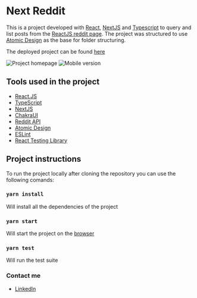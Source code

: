 # Next Reddit

This is a project developed with [React](https://pt-br.reactjs.org/), [NextJS](https://nextjs.org/) and [Typescript](https://www.typescriptlang.org/)
to query and list posts from the [ReactJS reddit page](https://www.reddit.com/r/reactjs).
The project was structured to use [Atomic Design](https://github.com/danilowoz/react-atomic-design) as the base for folder structuring.

The deployed project can be found [here](https://next-reddit.vercel.app/)

![Project homepage](https://user-images.githubusercontent.com/56564029/135121941-b53d5c8c-31e5-4791-9bb9-49fcfb91a034.png)
![Mobile version](https://user-images.githubusercontent.com/56564029/135122276-80b4a193-43ef-4563-a311-421b284565d3.png)

## Tools used in the project

- [React.JS](https://pt-br.reactjs.org/)
- [TypeScript](https://www.typescriptlang.org/)
- [NextJS](https://nextjs.org/)
- [ChakraUI](https://chakra-ui.com/)
- [Reddit API](https://www.reddit.com/dev/api/)
- [Atomic Design](https://github.com/danilowoz/react-atomic-design)
- [ESLint](https://eslint.org/)
- [React Testing Library](https://testing-library.com/)


## Project instructions

To run the project locally after cloning the repository you can use the following comands:

### `yarn install`

Will install all the dependencies of the project

### `yarn start`

Will start the project on the [browser](http://localhost:3000)

### `yarn test`

Will run the test suite


### Contact me

- [LinkedIn](https://www.linkedin.com/in/camille-ramos-316abb194/)
